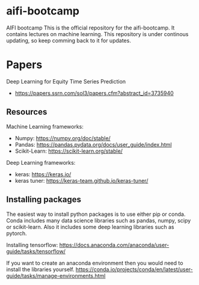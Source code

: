 # aifi-bootcamp
AIFI bootcamp
This is the official repository for the aifi-bootcamp. It contains lectures on machine learning. This repository is under continous updating, so keep comming back to it for updates.

# Papers
Deep Learning for Equity Time Series Prediction

* https://papers.ssrn.com/sol3/papers.cfm?abstract_id=3735940

## Resources
Machine Learning frameworks:
* Numpy: https://numpy.org/doc/stable/
* Pandas: https://pandas.pydata.org/docs/user_guide/index.html
* Scikit-Learn: https://scikit-learn.org/stable/


Deep Learning frameworks:
* keras: https://keras.io/
* keras tuner: https://keras-team.github.io/keras-tuner/


## Installing packages
The easiest way to install python packages is to use either pip or conda.
Conda includes many data science libraries such as pandas, numpy, scipy or scikit-learn.
 Also it includes some deep learning libraries such as pytorch.

Installing tensorflow:
https://docs.anaconda.com/anaconda/user-guide/tasks/tensorflow/

If you want to create an anaconda environment then you would need to install the libraries yourself.
https://conda.io/projects/conda/en/latest/user-guide/tasks/manage-environments.html
